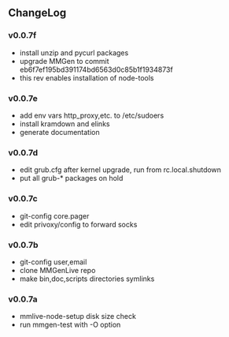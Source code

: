 ## ChangeLog

### v0.0.7f
+ install unzip and pycurl packages
+ upgrade MMGen to commit eb6f7ef195bd391174bd6563d0c85b1f1934873f
+ this rev enables installation of node-tools

### v0.0.7e
+ add env vars http_proxy,etc. to /etc/sudoers
+ install kramdown and elinks
+ generate documentation

### v0.0.7d
+ edit grub.cfg after kernel upgrade, run from rc.local.shutdown
+ put all grub-* packages on hold

### v0.0.7c
+ git-config core.pager 
+ edit privoxy/config to forward socks

### v0.0.7b
+ git-config user,email
+ clone MMGenLive repo
+ make bin,doc,scripts directories symlinks

### v0.0.7a
+ mmlive-node-setup disk size check
+ run mmgen-test with -O option
